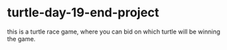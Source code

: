 # turtle-day-19-end-project
 this is a turtle race game, where you can bid on which turtle will be winning the game.
